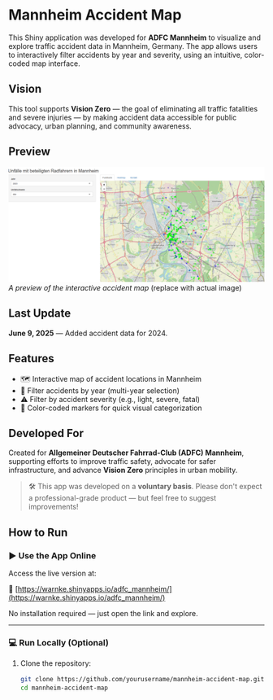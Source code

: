 # Mannheim Accident Map

This Shiny application was developed for **ADFC Mannheim** to visualize and explore traffic accident data in Mannheim, Germany. The app allows users to interactively filter accidents by year and severity, using an intuitive, color-coded map interface.

## Vision

This tool supports **Vision Zero** — the goal of eliminating all traffic fatalities and severe injuries — by making accident data accessible for public advocacy, urban planning, and community awareness.

## Preview

![App Screenshot](screenshot.png)  
*A preview of the interactive accident map* (replace with actual image)

## Last Update

**June 9, 2025** — Added accident data for 2024.

## Features

- 🗺️ Interactive map of accident locations in Mannheim  
- 📅 Filter accidents by year (multi-year selection)  
- ⚠️ Filter by accident severity (e.g., light, severe, fatal)  
- 🎨 Color-coded markers for quick visual categorization

## Developed For

Created for **Allgemeiner Deutscher Fahrrad-Club (ADFC) Mannheim**, supporting efforts to improve traffic safety, advocate for safer infrastructure, and advance **Vision Zero** principles in urban mobility.

> 🛠️ This app was developed on a **voluntary basis**. Please don't expect a professional-grade product — but feel free to suggest improvements!

## How to Run

### ▶️ Use the App Online

Access the live version at:

🔗 [https://warnke.shinyapps.io/adfc_mannheim/](https://warnke.shinyapps.io/adfc_mannheim/)

No installation required — just open the link and explore.

---

### 💻 Run Locally (Optional)

1. Clone the repository:
   ```bash
   git clone https://github.com/yourusername/mannheim-accident-map.git
   cd mannheim-accident-map
